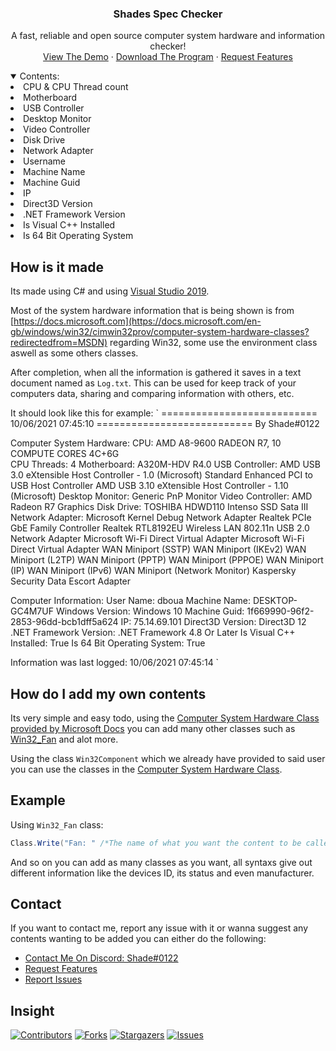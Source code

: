 <h3 align="center">Shades Spec Checker</h3>

<p align="center">A fast, reliable and open source computer system hardware and information checker!
  <br />
    <a href="https://cdn.discordapp.com/attachments/713300799769280602/851893796400529408/QJ09sbCU.png">View The Demo</a>
  ·
    <a href="https://github.com/Shade0122/Shades-Spec-Checker/raw/main/ShadesSpecChecker/bin/Release/ShadesSpecChecker.exe">Download The Program</a>
  ·
    <a href="https://github.com/Shade0122/Shades-Spec-Checker/pulls">Request Features</a>
</p>

<details open="open">
  <summary>Contents:</summary>
    <li><a>CPU & CPU Thread count</a></li>
    <li><a>Motherboard</a></li>
    <li><a>USB Controller</a></li>
    <li><a>Desktop Monitor</a></li>
    <li><a>Video Controller</a></li>
    <li><a>Disk Drive</a></li>
    <li><a>Network Adapter</a></li>
    <li><a>Username</a></li>
    <li><a>Machine Name</a></li>
    <li><a>Machine Guid</a></li>
    <li><a>IP</a></li>
    <li><a>Direct3D Version</a></li>
    <li><a>.NET Framework Version</a></li>
    <li><a>Is Visual C++ Installed</a></li>
    <li><a>Is 64 Bit Operating System</a></li>
</details>

## How is it made
Its made using C# and using [Visual Studio 2019](https://visualstudio.microsoft.com/downloads/).

Most of the system hardware information that is being shown is from [https://docs.microsoft.com](https://docs.microsoft.com/en-gb/windows/win32/cimwin32prov/computer-system-hardware-classes?redirectedfrom=MSDN) regarding Win32, some use the environment class aswell as some others classes.

After completion, when all the information is gathered it saves in a text document named as `Log.txt`. This can be used for keep track of your computers data, sharing and comparing information with others, etc.

It should look like this for example:
`
=========================== 10/06/2021 07:45:10 =========================== By Shade#0122

Computer System Hardware:
CPU: AMD A8-9600 RADEON R7, 10 COMPUTE CORES 4C+6G  
CPU Threads: 4
Motherboard: A320M-HDV R4.0
USB Controller: AMD USB 3.0 eXtensible Host Controller - 1.0 (Microsoft)
Standard Enhanced PCI to USB Host Controller
AMD USB 3.10 eXtensible Host Controller - 1.10 (Microsoft)
Desktop Monitor: Generic PnP Monitor
Video Controller: AMD Radeon R7 Graphics
Disk Drive: TOSHIBA HDWD110
Intenso SSD Sata III
Network Adapter: Microsoft Kernel Debug Network Adapter
Realtek PCIe GbE Family Controller
Realtek RTL8192EU Wireless LAN 802.11n USB 2.0 Network Adapter
Microsoft Wi-Fi Direct Virtual Adapter
Microsoft Wi-Fi Direct Virtual Adapter
WAN Miniport (SSTP)
WAN Miniport (IKEv2)
WAN Miniport (L2TP)
WAN Miniport (PPTP)
WAN Miniport (PPPOE)
WAN Miniport (IP)
WAN Miniport (IPv6)
WAN Miniport (Network Monitor)
Kaspersky Security Data Escort Adapter

Computer Information:
User Name: dboua
Machine Name: DESKTOP-GC4M7UF
Windows Version: Windows 10
Machine Guid: 1f669990-96f2-2853-96dd-bcb1dff5a624
IP: 75.14.69.101
Direct3D Version: Direct3D 12
.NET Framework Version: .NET Framework 4.8 Or Later
Is Visual C++ Installed: True
Is 64 Bit Operating System: True

Information was last logged: 10/06/2021 07:45:14
`

## How do I add my own contents
Its very simple and easy todo, using the [Computer System Hardware Class provided by Microsoft Docs](https://docs.microsoft.com/en-gb/windows/win32/cimwin32prov/computer-system-hardware-classes?redirectedfrom=MSDN) you can add many other classes such as [Win32_Fan](https://docs.microsoft.com/en-gb/windows/win32/cimwin32prov/win32-fan) and alot more.

Using the class `Win32Component` which we already have provided to said user you can use the classes in the [Computer System Hardware Class](https://docs.microsoft.com/en-gb/windows/win32/cimwin32prov/computer-system-hardware-classes?redirectedfrom=MSDN).

## Example
Using `Win32_Fan` class:
```CS
Class.Write("Fan: " /*The name of what you want the content to be called.*/, ConsoleColor.DarkYellow /*Color of what the name is when being written.*/); Class.Win32Component("Win32_Fan" /*The name of the class.*/, "Name" /*The classes syntax. (The Win32Component class only accepts syntaxs that are strings but you can edit that by finding the class within the code.)*/);
```
And so on you can add as many classes as you want, all syntaxs give out different information like the devices ID, its status and even manufacturer. 

## Contact
If you want to contact me, report any issue with it or wanna suggest any contents wanting to be added you can either do the following:
* [Contact Me On Discord: Shade#0122](https://discord.com)
* [Request Features](https://github.com/Shade0122/Shades-Spec-Checker/pulls)
* [Report Issues](https://github.com/Shade0122/Shades-Spec-Checker/issues)

## Insight
[![Contributors][contributors-shield]][contributors-url]
[![Forks][forks-shield]][forks-url]
[![Stargazers][stars-shield]][stars-url]
[![Issues][issues-shield]][issues-url]

[contributors-shield]: https://img.shields.io/github/contributors/Shade0122/Shades-Spec-Checker.svg?style=for-the-badge
[contributors-url]: https://github.com/Shade0122/Shades-Spec-Checker/graphs/contributors
[forks-shield]: https://img.shields.io/github/forks/Shade0122/Shades-Spec-Checker.svg?style=for-the-badge
[forks-url]: https://github.com/Shade0122/Shades-Spec-Checker/network/members
[stars-shield]: https://img.shields.io/github/stars/Shade0122/Shades-Spec-Checker.svg?style=for-the-badge
[stars-url]: https://github.com/Shade0122/Shades-Spec-Checker/stargazers
[issues-shield]: https://img.shields.io/github/issues/Shade0122/Shades-Spec-Checker.svg?style=for-the-badge
[issues-url]: https://github.com/Shade0122/Shades-Spec-Checker/issues
